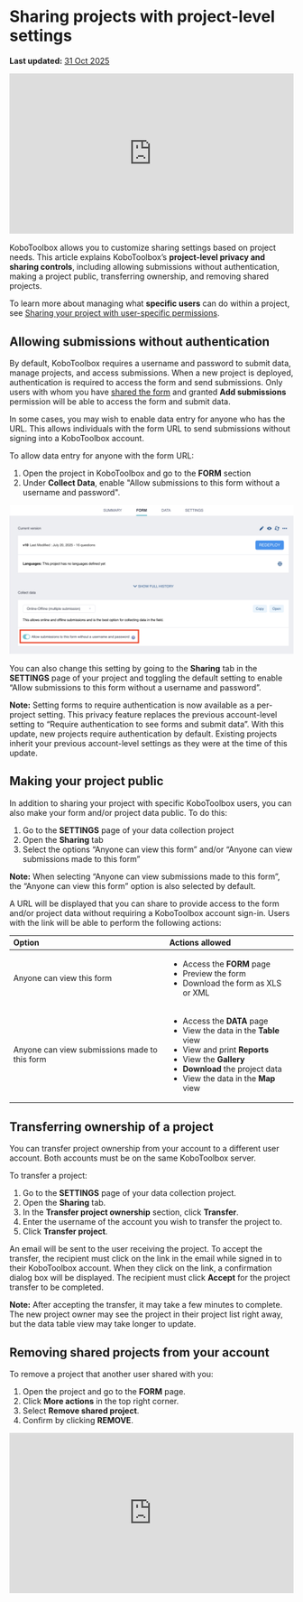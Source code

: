 # Sharing projects with project-level settings 
**Last updated:** <a href="https://github.com/kobotoolbox/docs/blob/0050a936217ec4b5b9cf44a66826778898ed29d5/source/project_sharing_settings.md" class="reference">31 Oct 2025</a>


<iframe src="https://www.youtube.com/embed/vRuAan0aSfY?si=FbKeyjF9XitYdUWC" style="width: 100%; aspect-ratio: 16 / 9; height: auto; border: 0;" title="YouTube video player" frameborder="0" allow="accelerometer; autoplay; clipboard-write; encrypted-media; gyroscope; picture-in-picture; web-share" allowfullscreen></iframe>

KoboToolbox allows you to customize sharing settings based on project needs. This article explains KoboToolbox’s **project-level privacy and sharing controls**, including allowing submissions without authentication, making a project public, transferring ownership, and removing shared projects.

<p class="note">
  To learn more about managing what <strong>specific users</strong> can do within a project, see <a href="https://support.kobotoolbox.org/managing_permissions.html">Sharing your project with user-specific permissions</a>.
</p>

## Allowing submissions without authentication

By default, KoboToolbox requires a username and password to submit data, manage projects, and access submissions. When a new project is deployed, authentication is required to access the form and send submissions. Only users with whom you have [shared the form](https://support.kobotoolbox.org/managing_permissions.html) and granted **Add submissions** permission will be able to access the form and submit data.

In some cases, you may wish to enable data entry for anyone who has the URL. This allows individuals with the form URL to send submissions without signing into a KoboToolbox account.

To allow data entry for anyone with the form URL:
1. Open the project in KoboToolbox and go to the **FORM** section
2. Under **Collect Data**, enable "Allow submissions to this form without a username and password".

![Require authentication example](images/project_sharing_settings/require_authentication.png)

You can also change this setting by going to the **Sharing** tab in the **SETTINGS** page of your project and toggling the default setting to enable “Allow submissions to this form without a username and password”.

<p class="note">
  <strong>Note:</strong> Setting forms to require authentication is now available as a per-project setting. This privacy feature replaces the previous account-level setting to “Require authentication to see forms and submit data”. With this update, new projects require authentication by default. Existing projects inherit your previous account-level settings as they were at the time of this update.
</p>

## Making your project public

In addition to sharing your project with specific KoboToolbox users, you can also make your form and/or project data public. To do this: 

1. Go to the **SETTINGS** page of your data collection project
2. Open the **Sharing** tab
3. Select the options “Anyone can view this form” and/or “Anyone can view submissions made to this form”

<p class="note">
  <strong>Note:</strong> When selecting “Anyone can view submissions made to this form”, the “Anyone can view this form” option is also selected by default.
</p>

A URL will be displayed that you can share to provide access to the form and/or project data without requiring a KoboToolbox account sign-in. Users with the link will be able to perform the following actions:

| **Option**    | **Actions allowed**                                |
| :----------------- | :--------------------------------------------- |
| Anyone can view this form              | <ul><li>Access the <strong>FORM</strong> page</li> <li>Preview the form</li> <li>Download the form as XLS or XML</li></ul> |
| Anyone can view submissions made to this form      | <ul><li>Access the <strong>DATA</strong> page</li><li>View the data in the <strong>Table</strong> view</li><li>View and print <strong>Reports</strong></li><li>View the <strong>Gallery</strong></li><li><strong>Download</strong> the project data</li><li>View the data in the <strong>Map</strong> view</li></ul> |

## Transferring ownership of a project

You can transfer project ownership from your account to a different user account. Both accounts must be on the same KoboToolbox server.

To transfer a project:
1. Go to the **SETTINGS** page of your data collection project.
2. Open the **Sharing** tab.
3. In the **Transfer project ownership** section, click **Transfer**.
4. Enter the username of the account you wish to transfer the project to.
5. Click **Transfer project**.
   
An email will be sent to the user receiving the project. To accept the transfer, the recipient must click on the link in the email while signed in to their KoboToolbox account. When they click on the link, a confirmation dialog box will be displayed. The recipient must click **Accept** for the project transfer to be completed.

<p class="note">
  <strong>Note:</strong> After accepting the transfer, it may take a few minutes to complete. The new project owner may see the project in their project list right away, but the data table view may take longer to update.
</p>

## Removing shared projects from your account

To remove a project that another user shared with you:

1. Open the project and go to the **FORM** page.
2. Click <i class="k-icon-more"></i> **More actions** in the top right corner.
3. Select **Remove shared project**.
4. Confirm by clicking **REMOVE**.

<iframe src="https://www.youtube.com/embed/EZyj0tQXtzA?si=EmE0bahqxFAW2Fqm" style="width: 100%; aspect-ratio: 16 / 9; height: auto; border: 0;" title="YouTube video player" frameborder="0" allow="accelerometer; autoplay; clipboard-write; encrypted-media; gyroscope; picture-in-picture; web-share" allowfullscreen></iframe>



